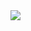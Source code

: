 <img align="right" src="https://github-readme-stats.vercel.app/api?username=sapphire611&theme=buefy&show_icons=true" />


